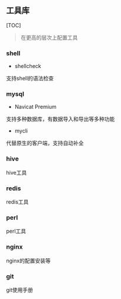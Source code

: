 ## 工具库

[TOC]

> 在更高的层次上配置工具

### shell

- shellcheck

支持shell的语法检查

### mysql

- Navicat Premium

支持多种数据库，有数据导入和导出等多种功能

- mycli

代替原生的客户端，支持自动补全

### hive

hive工具

### redis

redis工具

### perl

perl工具

### nginx

nginx的配置安装等

### git

git使用手册

